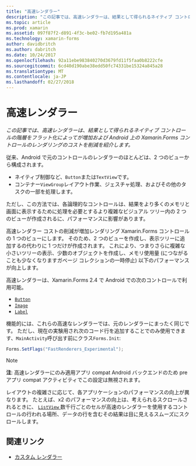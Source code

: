 ```yaml
---
title: "高速レンダラー"
description: "この記事では、高速レンダラーは、結果として得られるネイティブ コントロールの階層をフラット化によってが増加および Android 上の Xamarin.Forms コントロールのレンダリングのコストを削減を紹介します。"
ms.topic: article
ms.prod: xamarin
ms.assetid: 097f87f2-d891-4f3c-be02-fb7d195a481a
ms.technology: xamarin-forms
author: davidbritch
ms.author: dabritch
ms.date: 10/24/2017
ms.openlocfilehash: 92a11ebe983840270d3679fd11f5faa0b8222cfe
ms.sourcegitcommit: 6cd40d190abe38edd50fc74331be15324a845a28
ms.translationtype: MT
ms.contentlocale: ja-JP
ms.lasthandoff: 02/27/2018
---
```

# <a name="fast-renderers"></a>高速レンダラー

_この記事では、高速レンダラーは、結果として得られるネイティブ コントロールの階層をフラット化によってが増加および Android 上の Xamarin.Forms コントロールのレンダリングのコストを削減を紹介します。_

従来、Android で元のコントロールのレンダラーのほとんどは、2 つのビューから構成されます。

- ネイティブ制御など、`Button`または`TextView`です。
- コンテナー`ViewGroup`レイアウト作業、ジェスチャ処理、およびその他のタスクの一部を処理します。

ただし、この方法では、各論理的なコントロールは、結果をより多くのメモリと画面に表示するために処理を必要とするより複雑なビジュアル ツリー内の 2 つのビューが作成されるに、パフォーマンスに影響があります。

高速レンダラー コストの削減が増加レンダリング Xamarin.Forms コントロールの 1 つのビューにします。 そのため、2 つのビューを作成し、表示ツリーに追加するの代わりに 1 つだけが作成されます。 これにより、つまりさらに複雑な小さいツリーの表示、少数のオブジェクトを作成し、メモリ使用量 (につながることも少なくなりますガベージ コレクションの一時停止) 以下のパフォーマンスが向上します。

高速レンダラーは、Xamarin.Forms 2.4 で Android での次のコントロールで利用可能。

- [`Button`](https://developer.xamarin.com/api/type/Xamarin.Forms.Button/)
- [`Image`](https://developer.xamarin.com/api/type/Xamarin.Forms.Image/)
- [`Label`](https://developer.xamarin.com/api/type/Xamarin.Forms.Label/)

機能的には、これらの高速なレンダラーでは、元のレンダラーにまったく同じです。 ただし、現在の実験用され次のコード行を追加することでのみ使用できます、`MainActivity`呼び出す前にクラス`Forms.Init`:

```csharp
Forms.SetFlags("FastRenderers_Experimental");
```

> [!NOTE]
> **注**: 高速レンダラーにのみ適用アプリ compat Android バックエンドのため pre アプリ compat アクティビティでこの設定は無視されます。

レイアウトの複雑さに応じて、各アプリケーションのパフォーマンスの向上が異なります。 たとえば、x2 のパフォーマンスの向上は、考えられるスクロールされるときに、 [ `ListView` ](https://developer.xamarin.com/api/type/Xamarin.Forms.ListView/)数千行ごとのセルが高速のレンダラーを使用するコントロールの行われる場所、データの行を含むその結果は目に見えるスムーズにスクロールします。


## <a name="related-links"></a>関連リンク

- [カスタム レンダラー](~/xamarin-forms/app-fundamentals/custom-renderer/index.md)
